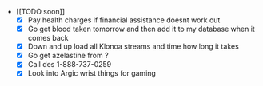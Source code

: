   * [[TODO soon]]
    * [x] Pay health charges if financial assistance doesnt work out
    * [x] Go get blood taken tomorrow and then add it to my database when it comes back
    * [x] Down and up load all Klonoa streams and time how long it takes
    * [x] Go get azelastine from ?
    * [x] Call des 1-888-737-0259
    * [x] Look into Argic wrist things for gaming
